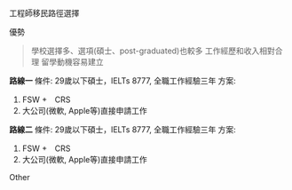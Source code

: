 工程師移民路徑選擇

優勢
> 學校選擇多、選項(碩士、post-graduated)也較多
> 工作經歷和收入相對合理
> 留學動機容易建立

**路線一**
條件: 29歲以下碩士，IELTs 8777, 全職工作經驗三年
方案: 
1. FSW +　CRS 
2. 大公司(微軟, Apple等)直接申請工作

**路線二**
條件: 29歲以下碩士，IELTs 8777, 全職工作經驗三年
方案: 
1. FSW +　CRS 
2. 大公司(微軟, Apple等)直接申請工作






Other 
